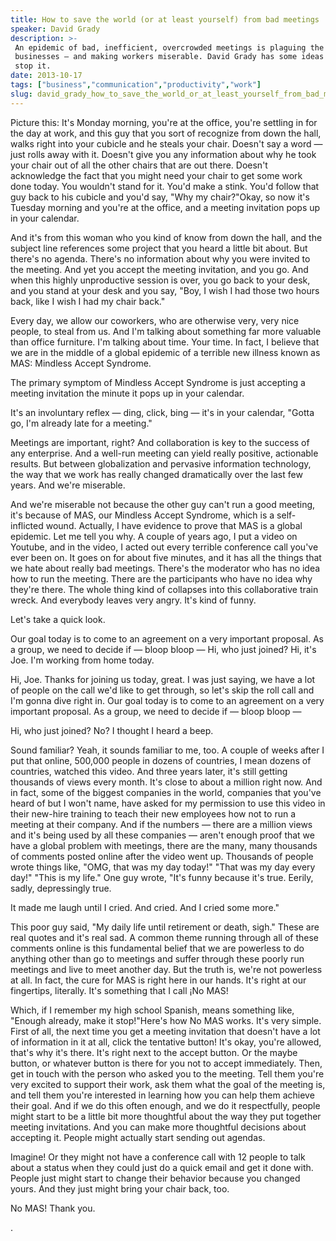 ```yaml
---
title: How to save the world (or at least yourself) from bad meetings
speaker: David Grady
description: >-
 An epidemic of bad, inefficient, overcrowded meetings is plaguing the world’s
 businesses — and making workers miserable. David Grady has some ideas on how to
 stop it.
date: 2013-10-17
tags: ["business","communication","productivity","work"]
slug: david_grady_how_to_save_the_world_or_at_least_yourself_from_bad_meetings
---
```


Picture this: It's Monday morning, you're at the office, you're settling in for the day at
work, and this guy that you sort of recognize from down the hall, walks right into your
cubicle and he steals your chair. Doesn't say a word — just rolls away with it. Doesn't
give you any information about why he took your chair out of all the other chairs that
are out there. Doesn't acknowledge the fact that you might need your chair to get some
work done today. You wouldn't stand for it. You'd make a stink. You'd follow that guy
back to his cubicle and you'd say, "Why my chair?"Okay, so now it's Tuesday morning and
you're at the office, and a meeting invitation pops up in your calendar.

And it's from this woman who you kind of know from down the hall, and the subject line
references some project that you heard a little bit about. But there's no agenda. There's
no information about why you were invited to the meeting. And yet you accept the meeting
invitation, and you go. And when this highly unproductive session is over, you go back to
your desk, and you stand at your desk and you say, "Boy, I wish I had those two hours
back, like I wish I had my chair back." 

Every day, we allow our coworkers, who are otherwise very, very nice people, to steal
from us. And I'm talking about something far more valuable than office furniture. I'm
talking about time. Your time. In fact, I believe that we are in the middle of a global
epidemic of a terrible new illness known as MAS: Mindless Accept Syndrome.

The primary symptom of Mindless Accept Syndrome is just accepting a meeting invitation
the minute it pops up in your calendar. 

It's an involuntary reflex — ding, click, bing — it's in your calendar, "Gotta go, I'm
already late for a meeting." 

Meetings are important, right? And collaboration is key to the success of any enterprise.
And a well-run meeting can yield really positive, actionable results. But between
globalization and pervasive information technology, the way that we work has really
changed dramatically over the last few years. And we're miserable. 

And we're miserable not because the other guy can't run a good meeting, it's because of
MAS, our Mindless Accept Syndrome, which is a self-inflicted wound. Actually, I have
evidence to prove that MAS is a global epidemic. Let me tell you why. A couple of years
ago, I put a video on Youtube, and in the video, I acted out every terrible conference
call you've ever been on. It goes on for about five minutes, and it has all the things
that we hate about really bad meetings. There's the moderator who has no idea how to run
the meeting. There are the participants who have no idea why they're there. The whole
thing kind of collapses into this collaborative train wreck. And everybody leaves very
angry. It's kind of funny. 

Let's take a quick look. 

Our goal today is to come to an agreement on a very important proposal. As a group, we
need to decide if — bloop bloop — Hi, who just joined? Hi, it's Joe. I'm working from home
today. 

Hi, Joe. Thanks for joining us today, great. I was just saying, we have a lot of people 
on the call we'd like to get through, so let's skip the roll call and I'm gonna dive
right in. Our goal today is to come to an agreement on a very important proposal. As a
group, we need to decide if — bloop bloop — 

Hi, who just joined? No? I thought I heard a beep. 

Sound familiar? Yeah, it sounds familiar to me, too. A couple of weeks after I put that
online, 500,000 people in dozens of countries, I mean dozens of countries, watched this
video. And three years later, it's still getting thousands of views every month. It's
close to about a million right now. And in fact, some of the biggest companies in the
world, companies that you've heard of but I won't name, have asked for my permission to
use this video in their new-hire training to teach their new employees how not to run a
meeting at their company. And if the numbers — there are a million views and it's being
used by all these companies — aren't enough proof that we have a global problem with
meetings, there are the many, many thousands of comments posted online after the video
went up. Thousands of people wrote things like, "OMG, that was my day today!" "That was my
day every day!" "This is my life." One guy wrote, "It's funny because it's true. Eerily,
sadly, depressingly true.

It made me laugh until I cried. And cried. And I cried some more." 

This poor guy said, "My daily life until retirement or death, sigh." These are real
quotes and it's real sad. A common theme running through all of these comments online is
this fundamental belief that we are powerless to do anything other than go to meetings
and suffer through these poorly run meetings and live to meet another day. But the truth
is, we're not powerless at all. In fact, the cure for MAS is right here in our hands.
It's right at our fingertips, literally. It's something that I call ¡No MAS!

Which, if I remember my high school Spanish, means something like, "Enough already, make
it stop!"Here's how No MAS works. It's very simple. First of all, the next time you get
a meeting invitation that doesn't have a lot of information in it at all, click the
tentative button! It's okay, you're allowed, that's why it's there. It's right next to
the accept button. Or the maybe button, or whatever button is there for you not to accept
immediately. Then, get in touch with the person who asked you to the meeting. Tell them
you're very excited to support their work, ask them what the goal of the meeting is, and
tell them you're interested in learning how you can help them achieve their goal. And if
we do this often enough, and we do it respectfully, people might start to be a little bit
more thoughtful about the way they put together meeting invitations. And you can make more
thoughtful decisions about accepting it. People might actually start sending out
agendas.

Imagine! Or they might not have a conference call with 12 people to talk about a status
when they could just do a quick email and get it done with. People just might start to
change their behavior because you changed yours. And they just might bring your chair
back, too. 

No MAS! Thank you. 

.

<!--
ad_duration=3.33
comment_count=44
event="TED@State Street Boston"
external_start_time=0
has_talk_citation=0
intro_duration=11.82
is_subtitle_required="False"
is_talk_featured="True"
language="en"
language_swap="False"
native_language="en"
number_of_related_talks=6
number_of_speakers=1
number_of_subtitled_videos=37
number_of_tags=4
number_of_talk_download_languages=38
number_of_talk_more_resources=1
number_of_talk_recommendations=0
number_of_talks_take_actions=0
post_ad_duration=0.83
published_timestamp="2014-11-17 16:05:55"
recording_date="2013-10-17"
speaker_description="Information security manager"
speaker_is_published=1
speaker_name="David Grady"
talk_name="How to save the world (or at least yourself) from bad meetings"
talks_tags=["business","communication","productivity","work"]
talks_take_action=[]
url_audio="https://download.ted.com/talks/DavidGrady_2013S.mp3?apikey=acme-roadrunner"
url_photo_speaker="https://pe.tedcdn.com/images/ted/804640b74393787a260f69f50df32455c1b229df_254x191.jpg"
url_photo_talk="https://s3.amazonaws.com/talkstar-photos/uploads/e29f46a1-ca30-4f83-aba5-28d57862fea5/DavidGrady_2013S-embed.jpg"
url_webpage="https://www.ted.com/talks/david_grady_how_to_save_the_world_or_at_least_yourself_from_bad_meetings"
video_type_name="TED Institute Talk"
-->
